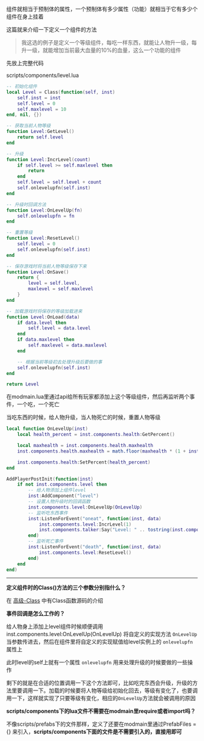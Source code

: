 组件就相当于预制体的属性，一个预制体有多少属性（功能）就相当于它有多少个组件在身上挂着

这篇就来介绍一下定义一个组件的方法

> 我这选的例子是定义一个等级组件，每吃一样东西，就能让人物升一级，每升一级，就能增加当前最大血量的10%的血量，这么一个功能的组件

先放上完整代码

scripts/components/level.lua
```lua
-- 初始化组件
local Level = Class(function(self, inst)
    self.inst = inst
    self.level = 0
    self.maxlevel = 10
end, nil, {})

-- 获取当前人物等级
function Level:GetLevel()
    return self.level
end

-- 升级
function Level:IncrLevel(count)
    if self.level >= self.maxlevel then
        return
    end
    self.level = self.level + count
    self.onlevelupfn(self.inst)
end

-- 升级时回调方法
function Level:OnLevelUp(fn)
    self.onlevelupfn = fn
end

-- 重置等级
function Level:ResetLevel()
    self.level = 0
    self.onlevelupfn(self.inst)
end

-- 保存游戏时将当前人物等级保存下来
function Level:OnSave()
    return {
        level = self.level,
        maxlevel = self.maxlevel
    }
end

-- 加载游戏时将保存的等级加载进来
function Level:OnLoad(data)
    if data.level then
        self.level = data.level
    end
    if data.maxlevel then
        self.maxlevel = data.maxlevel
    end

    -- 根据当前等级初去处理升级后要做的事
    self.onlevelupfn(self.inst)
end

return Level
```

在modmain.lua里通过api给所有玩家都添加上这个等级组件，然后再监听两个事件，一个吃，一个死亡

当吃东西的时候，给人物升级，当人物死亡的时候，重置人物等级

```lua
local function OnLevelUp(inst)
    local health_percent = inst.components.health:GetPercent()

    local maxhealth = inst.components.health.maxhealth
    inst.components.health.maxhealth = math.floor(maxhealth * (1 + inst.components.level:GetLevel() * 0.1))

    inst.components.health:SetPercent(health_percent)
end

AddPlayerPostInit(function(inst)
    if not inst.components.level then
        -- 给人物添加上组件level
        inst:AddComponent("level")
        -- 设置人物升级时的回调函数
        inst.components.level:OnLevelUp(OnLevelUp)
        -- 监听吃东西事件
        inst:ListenForEvent("oneat", function(inst, data)
            inst.components.level:IncrLevel(1)
            inst.components.talker:Say("Level: " .. tostring(inst.components.level:GetLevel()))
        end)
        -- 监听死亡事件
        inst:ListenForEvent("death", function(inst, data)
            inst.components.level:ResetLevel()
        end)
    end
end)
```

------

**定义组件时的Class()方法的三个参数分别指什么？**

在 [高级-Class](https://atjiu.github.io/dstmod-tutorial/#/class) 中有Class函数源码的介绍

**事件回调是怎么工作的？**

给人物身上添加上level组件时候顺便调用 inst.components.level:OnLevelUp(OnLevelUp) 将自定义的实现方法 `OnLevelUp` 当参数传进去，然后在组件里将自定义的实现赋值给level实例上的 `onlevelupfn` 属性上

此时level的self上就有一个属性 `onlevelupfn` 用来处理升级的时候要做的一些操作

剩下的就是在合适的位置调用一下这个方法即可，比如吃完东西会升级，升级的方法里要调用一下。加载的时候要将人物等级给初始化回去，等级有变化了，也要调用一下，这样就实现了只要等级有变化，相应的`OnLevelUp`方法就会被调用的原因

**scripts/components下的lua文件不需要在modmain里require或者import吗？**

不像scripts/prefabs下的文件那样，定义了还要在modmain里通过PrefabFiles = {} 来引入，**scripts/components下面的文件是不需要引入的，直接用即可**
